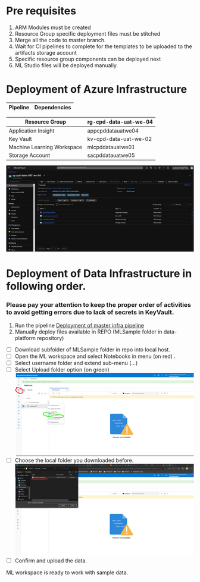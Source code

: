 # Pre requisites
1. ARM Modules must be created
1. Resource Group specific deployment files must be stitched
1. Merge all the code to master branch.
1. Wait for CI pipelines to complete for the templates to be uploaded to the artifacts storage account
1. Specific resource group components can be deployed next
1. ML Studio files will be deployed manually.

# Deployment of Azure Infrastructure

|Pipeline|Dependencies |
|--|--|


|Resource Group|rg-cpd-data-uat-we-04|
|--|--|
|Application Insight |appcpddatauatwe04|
|Key Vault  | kv-cpd-data-uat-we-02 |
|Machine Learning Workspace  |mlcpddatauatwe01 |
|Storage Account  |sacpddatauatwe05 |

![image.png](/.attachments/image-3a29679a-463d-4b3e-aaf1-ad140a211dd4.png)

# Deployment of Data Infrastructure in following order.
### Please pay your attention to keep the proper order of activities to avoid getting errors due to lack of secrets in KeyVault.



1. Run the pipeline [Deployment of master infra pipeline](https://dev.azure.com/TASMUCP/TASMU%20Central%20Platform/_build?definitionId=1187)
1. Manually deploy files available in REPO (MLSample folder in data-platform repository)
- [ ] Download subfolder of MLSample folder in repo  into local host.
- [ ] Open the ML workspace and select Notebooks in menu (on red) .
- [ ] Select username folder and extend sub-menu (...)
- [ ] Select Upload folder option (on green)
![image.png](/.attachments/image-833b4297-7443-481f-a7be-0a75df0ebcd2.png)
- [ ] Choose the local folder you downloaded before.
![image.png](/.attachments/image-97d4ab74-45c3-46e3-b3a3-7b7d6c5037d1.png)
- [ ] Confirm and upload the data.

ML workspace is ready to work with sample data.
